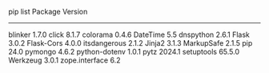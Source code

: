 pip list
Package        Version
-------------- -------
blinker        1.7.0
click          8.1.7
colorama       0.4.6
DateTime       5.5
dnspython      2.6.1
Flask          3.0.2
Flask-Cors     4.0.0
itsdangerous   2.1.2
Jinja2         3.1.3
MarkupSafe     2.1.5
pip            24.0
pymongo        4.6.2
python-dotenv  1.0.1
pytz           2024.1
setuptools     65.5.0
Werkzeug       3.0.1
zope.interface 6.2